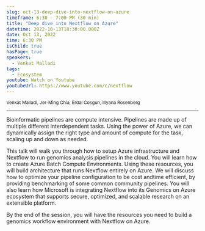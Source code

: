 ```yaml
---
slug: oct-13-deep-dive-into-nextflow-on-azure
timeframe: 6:30 - 7:00 PM (30 min)
title: "Deep dive into Nextflow on Azure"
datetime: 2022-10-13T18:30:00.000Z
date: Oct 13, 2022
time: 6:30 PM
isChild: true
hasPage: true
speakers:
  - Venkat Malladi
tags:
  - Ecosystem
youtube: Watch on Youtube
youtubeUrl: https://www.youtube.com/c/nextflow
---
```

<div className="mb-4">
  <small className="typo-small">
    Venkat Malladi, Jer-Ming Chia, Erdal Cosgun, Illyana Rosenberg
  </small>
</div>

<hr className="border-t border-gray-50 mb-4 opacity-20" />

Bioinformatic pipelines are compute intensive. Pipelines are made up of multiple different interdependent tasks. Using the power of Azure, we can dynamically assign the right type and amount of compute for the task, scaling up and down as needed.  

This talk will walk you through how to setup Azure infrastructure and Nextflow to run genomics analysis pipelines in the cloud. You will learn how to create Azure Batch Compute Environments. Using these resources, you will build architecture that runs Nextflow entirely on Azure. We will discuss how to optimize your pipeline configuration to be cost andtime efficient, by providing benchmarking of some common community pipelines. You will also learn how Microsoft is integrating Nextflow into its Genomics on Azure ecosystem that supports secure, optimized, and scalable research on an extensible platform.   

By the end of the session, you will have the resources you need to build a genomics workflow environment with Nextflow on Azure.
